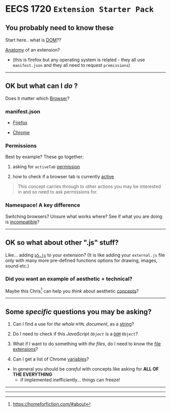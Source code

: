 # EECS 1720 `Extension Starter Pack`

## You probably need to know these

Start here.. what is [DOM](https://www.freecodecamp.org/news/what-is-the-dom-document-object-model-meaning-in-javascript/)??

[Anatomy](https://developer.mozilla.org/en-US/docs/Mozilla/Add-ons/WebExtensions/Anatomy_of_a_WebExtension) of an extension?

- (this is firefox but any operating system is related - they all use `manifest.json` and they all need to request `premissions`)

---

## OK but what can I _do_ ?

Does it matter which [Browser](https://developer.mozilla.org/en-US/docs/Mozilla/Add-ons/WebExtensions/Browser_support_for_JavaScript_APIs)?

### manifest.json

- [Firefox](https://developer.mozilla.org/en-US/docs/Mozilla/Add-ons/WebExtensions/manifest.json)

- [Chrome](https://developer.chrome.com/docs/extensions/mv3/manifest/)

### Permissions

Best by example? These go together:

1. asking for `activeTab` [permission](https://www.geeksforgeeks.org/how-to-check-if-a-browser-tab-is-currently-active-or-not/?ref=gcse)

2. how to check if a browser tab is currently [active](https://developer.mozilla.org/en-US/docs/Mozilla/Add-ons/WebExtensions/manifest.json/permissions)

> This concept carries through to other actions you may be interested in and so need to ask permissions for.

### Namespace! A key difference

Switching browsers? Unsure what works where? See if what you are doing is [incompatible](https://developer.mozilla.org/en-US/docs/Mozilla/Add-ons/WebExtensions/Chrome_incompatibilities)?

---

## OK so what about other ".js" stuff?

Like... adding [`p5.js`](https://www.geeksforgeeks.org/p5-js-select-function/?ref=lbp) to your extension? (It is like adding your `external.js` file only with many more pre-defined functions options for drawing, images, sound etc.)

### Did you want an example of aesthetic + technical?

Maybe this Chris[^1] can help you _think_ about aesthetic [concepts](https://blog.homeforfiction.com/2020/02/20/book-worming-party-literature-meets-drawing/)?

---

## Some _specific_ questions you may be asking?

1. Can I find a use for _the whole `HTML` document_, as a [string](https://www.geeksforgeeks.org/how-to-get-the-entire-html-document-as-a-string-in-javascript/?ref=rp)?

2. Do I need to check if this _JavaScript `Object`_ is a [`DOM`](https://www.geeksforgeeks.org/how-to-check-a-javascript-object-is-a-dom-object/?ref=rp) `Object`?

3. What if I want to do something with _the files_, do I need to know the [file extensions](https://www.geeksforgeeks.org/how-to-get-file-extensions-using-javascript/?ref=gcse)?

4. Can I get a list of Chrome [variables](https://www.geeksforgeeks.org/view-the-list-of-all-variables-in-google-chrome-console-using-javascript/?ref=rp)?

- In general you should be _careful_ with concepts like asking for **ALL OF THE EVERYTHING**
  - if implemented inefficiently... things can freeze!

---
---

[^1]: https://homeforfiction.com/#about
